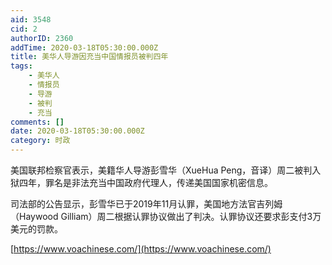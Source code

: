 ```yaml
---
aid: 3548
cid: 2
authorID: 2360
addTime: 2020-03-18T05:30:00.000Z
title: 美华人导游因充当中国情报员被判四年
tags:
    - 美华人
    - 情报员
    - 导游
    - 被判
    - 充当
comments: []
date: 2020-03-18T05:30:00.000Z
category: 时政
---
```


美国联邦检察官表示，美籍华人导游彭雪华（XueHua Peng，音译）周二被判入狱四年，罪名是非法充当中国政府代理人，传递美国国家机密信息。

司法部的公告显示，彭雪华已于2019年11月认罪，美国地方法官吉列姆（Haywood Gilliam）周二根据认罪协议做出了判决。认罪协议还要求彭支付3万美元的罚款。

[https://www.voachinese.com/](https://www.voachinese.com/)
